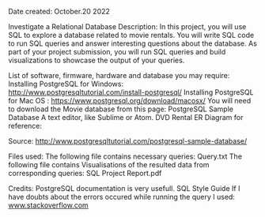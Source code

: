 Date created:
October.20 2022

Investigate a Relational Database
Description:
In this project, you will use SQL to explore a database related to movie rentals. You will write SQL code to run SQL queries and answer interesting questions about the database. As part of your project submission, you will run SQL queries and build visualizations to showcase the output of your queries.

List of software, firmware, hardware and database you may require:
Installing PostgreSQL for Windows: http://www.postgresqltutorial.com/install-postgresql/
Installing PostgreSQL for Mac OS : https://www.postgresql.org/download/macosx/
You will need to download the Movie database from this page: PostgreSQL Sample Database
A text editor, like Sublime or Atom.
DVD Rental ER Diagram for reference:


Source: http://www.postgresqltutorial.com/postgresql-sample-database/

Files used:
The following file contains necessary queries:
Query.txt
The following file contains Visualisations of the resulted data from corresponding queries:
SQL Project Report.pdf

Credits:
PostgreSQL documentation is very usefull.
SQL Style Guide
If I have doubts about the errors occured while running the query I used: www.stackoverflow.com
